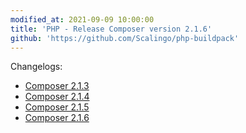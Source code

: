 ```yaml
---
modified_at: 2021-09-09 10:00:00
title: 'PHP - Release Composer version 2.1.6'
github: 'https://github.com/Scalingo/php-buildpack'
---
```


Changelogs:

* [Composer 2.1.3](https://github.com/composer/composer/releases/tag/2.1.3)
* [Composer 2.1.4](https://github.com/composer/composer/releases/tag/2.1.4)
* [Composer 2.1.5](https://github.com/composer/composer/releases/tag/2.1.5)
* [Composer 2.1.6](https://github.com/composer/composer/releases/tag/2.1.6)
